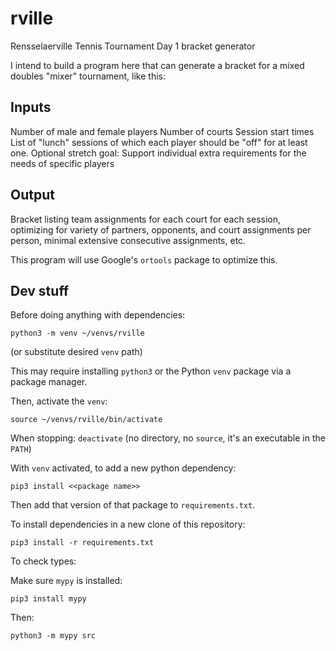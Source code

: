 # rville
Rensselaerville Tennis Tournament Day 1 bracket generator

I intend to build a program here that can generate a bracket for a mixed doubles "mixer" tournament, like this:

## Inputs

Number of male and female players
Number of courts
Session start times
List of "lunch" sessions of which each player should be "off" for at least one.
Optional stretch goal: Support individual extra requirements for the needs of specific players

## Output

Bracket listing team assignments for each court for each session, optimizing for variety of partners, opponents, and court assignments per person, minimal extensive consecutive assignments, etc.

This program will use Google's `ortools` package to optimize this.

## Dev stuff

Before doing anything with dependencies:

`python3 -m venv ~/venvs/rville`

(or substitute desired `venv` path)

This may require installing `python3` or the Python `venv` package via a package manager.

Then, activate the `venv`:

`source ~/venvs/rville/bin/activate`

When stopping: `deactivate` (no directory, no `source`, it's an executable in the `PATH`)

With `venv` activated, to add a new python dependency:

`pip3 install <<package name>>`

Then add that version of that package to `requirements.txt`.

To install dependencies in a new clone of this repository:

`pip3 install -r requirements.txt`

To check types:

Make sure `mypy` is installed:

`pip3 install mypy`

Then:

`python3 -m mypy src`
